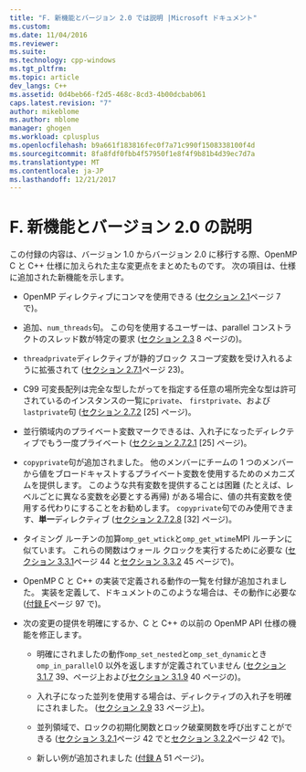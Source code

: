 ```yaml
---
title: "F. 新機能とバージョン 2.0 では説明 |Microsoft ドキュメント"
ms.custom: 
ms.date: 11/04/2016
ms.reviewer: 
ms.suite: 
ms.technology: cpp-windows
ms.tgt_pltfrm: 
ms.topic: article
dev_langs: C++
ms.assetid: 0d4beb66-f2d5-468c-8cd3-4b00dcbab061
caps.latest.revision: "7"
author: mikeblome
ms.author: mblome
manager: ghogen
ms.workload: cplusplus
ms.openlocfilehash: b9a661f183816fec0f7a71c990f1508338100f4d
ms.sourcegitcommit: 8fa8fdf0fbb4f57950f1e8f4f9b81b4d39ec7d7a
ms.translationtype: MT
ms.contentlocale: ja-JP
ms.lasthandoff: 12/21/2017
---
```

# <a name="f-new-features-and-clarifications-in-version-20"></a>F. 新機能とバージョン 2.0 の説明
この付録の内容は、バージョン 1.0 からバージョン 2.0 に移行する際、OpenMP C と C++ 仕様に加えられた主な変更点をまとめたものです。 次の項目は、仕様に追加された新機能を示します。  
  
-   OpenMP ディレクティブにコンマを使用できる ([セクション 2.1](../../parallel/openmp/2-1-directive-format.md)ページ 7 で)。  
  
-   追加、`num_threads`句。 この句を使用するユーザーは、parallel コンストラクトのスレッド数が特定の要求 ([セクション 2.3](../../parallel/openmp/2-3-parallel-construct.md) 8 ページの)。  
  
-   `threadprivate`ディレクティブが静的ブロック スコープ変数を受け入れるように拡張されて ([セクション 2.7.1](../../parallel/openmp/2-7-1-threadprivate-directive.md)ページ 23)。  
  
-   C99 可変長配列は完全な型したがってを指定する任意の場所完全な型は許可されているのインスタンスの一覧に`private`、 `firstprivate`、および`lastprivate`句 ([セクション 2.7.2](../../parallel/openmp/2-7-2-data-sharing-attribute-clauses.md) [25] ページ)。  
  
-   並行領域内のプライベート変数マークできるは、入れ子になったディレクティブでもう一度プライベート ([セクション 2.7.2.1](../../parallel/openmp/2-7-2-1-private.md) [25] ページ)。  
  
-   `copyprivate`句が追加されました。 他のメンバーにチームの 1 つのメンバーから値をブロードキャストするプライベート変数を使用するためのメカニズムを提供します。 このような共有変数を提供することは困難 (たとえば、レベルごとに異なる変数を必要とする再帰) がある場合に、値の共有変数を使用する代わりにすることをお勧めします。 `copyprivate`句でのみ使用できます、**単一**ディレクティブ ([セクション 2.7.2.8](../../parallel/openmp/2-7-2-8-copyprivate.md) [32] ページ)。  
  
-   タイミング ルーチンの加算`omp_get_wtick`と`omp_get_wtime`MPI ルーチンに似ています。 これらの関数はウォール クロックを実行するために必要な ([セクション 3.3.1](../../parallel/openmp/3-3-1-omp-get-wtime-function.md)ページ 44 と[セクション 3.3.2](../../parallel/openmp/3-3-2-omp-get-wtick-function.md) 45 ページで)。  
  
-   OpenMP C と C++ の実装で定義される動作の一覧を付録が追加されました。 実装を定義して、ドキュメントのこのような場合は、その動作に必要な ([付録 E](../../parallel/openmp/e-implementation-defined-behaviors-in-openmp-c-cpp.md)ページ 97 で)。  
  
-   次の変更の提供を明確にするか、C と C++ の以前の OpenMP API 仕様の機能を修正します。  
  
    -   明確にされましたの動作`omp_set_nested`と`omp_set_dynamic`とき`omp_in_parallel`0 以外を返しますが定義されていません ([セクション 3.1.7](../../parallel/openmp/3-1-7-omp-set-dynamic-function.md) 39、ページ上および[セクション 3.1.9](../../parallel/openmp/3-1-9-omp-set-nested-function.md) 40 ページの)。  
  
    -   入れ子になった並列を使用する場合は、ディレクティブの入れ子を明確にされました。 ([セクション 2.9](../../parallel/openmp/2-9-directive-nesting.md) 33 ページ上)。  
  
    -   並列領域で、ロックの初期化関数とロック破棄関数を呼び出すことができる ([セクション 3.2.1](../../parallel/openmp/3-2-1-omp-init-lock-and-omp-init-nest-lock-functions.md)ページ 42 でと[セクション 3.2.2](../../parallel/openmp/3-2-2-omp-destroy-lock-and-omp-destroy-nest-lock-functions.md)ページ 42 で)。  
  
    -   新しい例が追加されました ([付録 A](../../parallel/openmp/a-examples.md) 51 ページ)。